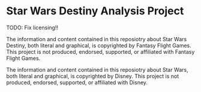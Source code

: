 # Star Wars Destiny Analysis Project

TODO: Fix licensing!!

The information and content contained in this reposiotry about Star Wars Destiny, both literal and graphical, is copyrighted by Fantasy Flight Games. This project is not produced, endorsed, supported, or affiliated with Fantasy Flight Games. 

The information and content contained in this reposiotry about Star Wars, both literal and graphical, is copyrighted by Disney. This project is not produced, endorsed, supported, or affiliated with Disney. 
